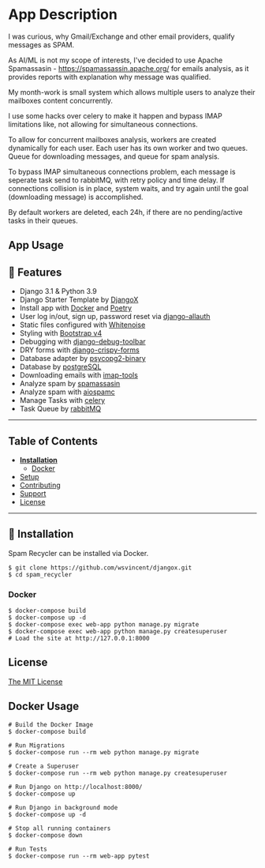 # App Description

I was curious, why Gmail/Exchange and other email providers, qualify messages as SPAM.

As AI/ML is not my scope of interests, I've decided to use Apache Spamassasin - https://spamassassin.apache.org/ for emails analysis, as it provides reports with explanation why message was qualified.

My month-work is small system which allows multiple users to analyze their mailboxes content concurrently.

I use some hacks over celery to make it happen and bypass IMAP limitations like, not allowing for simultaneous connections.

To allow for concurrent mailboxes analysis, workers are created dynamically for each user. Each user has its own worker and two queues. Queue for downloading messages, and queue for spam analysis.

To bypass IMAP simultaneous connections problem, each message is seperate task send to rabbitMQ, with retry policy and time delay. If connections collision is in place, system waits, and try again until the goal (downloading message) is accomplished.

By default workers are deleted, each 24h, if there are no pending/active tasks in their queues.

## App Usage


## 🚀 Features

- Django 3.1 & Python 3.9
- Django Starter Template by [DjangoX](https://github.com/wsvincent/djangox)
- Install app with [Docker](https://www.docker.com/) and [Poetry](https://pypi.org/project/poetry/) 
- User log in/out, sign up, password reset via [django-allauth](https://github.com/pennersr/django-allauth)
- Static files configured with [Whitenoise](http://whitenoise.evans.io/en/stable/index.html)
- Styling with [Bootstrap v4](https://github.com/twbs/bootstrap)
- Debugging with [django-debug-toolbar](https://github.com/jazzband/django-debug-toolbar)
- DRY forms with [django-crispy-forms](https://github.com/django-crispy-forms/django-crispy-forms)
- Database adapter by [psycopg2-binary](https://pypi.org/project/psycopg2-binary/)
- Database by [postgreSQL](https://www.postgresql.org/)
- Downloading emails with [imap-tools](https://pypi.org/project/imap-tools/)
- Analyze spam by [spamassasin](https://spamassassin.apache.org/)
- Analyze spam with [aiospamc](https://pypi.org/project/aiospamc/)
- Manage Tasks with [celery](https://pypi.org/project/celery/)
- Task Queue by [rabbitMQ](https://www.rabbitmq.com/)

----

## Table of Contents
* **[Installation](#installation)**
  * [Docker](#docker)
* [Setup](#setup)
* [Contributing](#contributing)
* [Support](#support)
* [License](#license)

----

## 📖 Installation
Spam Recycler can be installed via Docker.
```
$ git clone https://github.com/wsvincent/djangox.git
$ cd spam_recycler
```

### Docker

```
$ docker-compose build 
$ docker-compose up -d
$ docker-compose exec web-app python manage.py migrate
$ docker-compose exec web-app python manage.py createsuperuser
# Load the site at http://127.0.0.1:8000
```

## License

[The MIT License](LICENSE)


## Docker Usage
```
# Build the Docker Image
$ docker-compose build

# Run Migrations
$ docker-compose run --rm web python manage.py migrate

# Create a Superuser
$ docker-compose run --rm web python manage.py createsuperuser

# Run Django on http://localhost:8000/
$ docker-compose up

# Run Django in background mode
$ docker-compose up -d

# Stop all running containers
$ docker-compose down

# Run Tests
$ docker-compose run --rm web-app pytest

```

